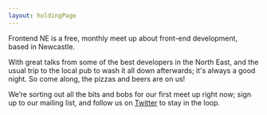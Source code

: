 ```yaml
---
layout: holdingPage
---
```


Frontend NE is a free, monthly meet up about front-end development, based in Newcastle.


With great talks from some of the best developers in the North East, and the usual trip to the local pub to wash it all down afterwards; it's always a good night. So come along, the pizzas and beers are on us!

We’re sorting out all the bits and bobs for our first meet up right now; sign up to our mailing list, and follow us on [Twitter](http://twitter.com/frontendne) to stay in the loop.